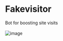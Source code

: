 # Fakevisitor
Bot for boosting site visits<br><br>
![image](https://user-images.githubusercontent.com/42089958/119224778-82ebcc80-bb19-11eb-9247-1aaa1dd50046.png)
